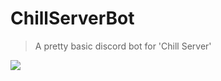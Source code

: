# ChillServerBot
>A pretty basic discord bot for 'Chill Server'

<img src="https://i.imgur.com/LjmcX6V.png" align="left"/>
